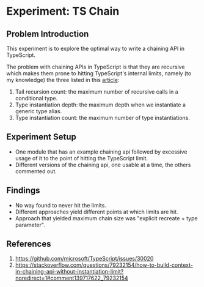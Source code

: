 # Experiment: TS Chain

## Problem Introduction

This experiment is to explore the optimal way to write a chaining API in TypeScript.

The problem with chaining APIs in TypeScript is that they are recursive which makes them prone to hitting TypeScript's internal limits, namely (to my knowledge) the three listed in this [article](https://medium.com/@hchan_nvim/into-the-chamber-of-secrets-break-through-the-limits-of-typescript-3532c6dd080):

1. Tail recursion count: the maximum number of recursive calls in a conditional type.
2. Type instantiation depth: the maximum depth when we instantiate a generic type alias.
3. Type instantiation count: the maximum number of type instantiations.

## Experiment Setup

- One module that has an example chaining api followed by excessive usage of it to the point of hitting the TypeScript limit.
- Different versions of the chaining api, one usable at a time, the others commented out.

## Findings

- No way found to never hit the limits.
- Different approaches yield different points at which limits are hit.
- Approach that yielded maximum chain size was "explicit recreate + type parameter".

## References

1. https://github.com/microsoft/TypeScript/issues/30020
2. https://stackoverflow.com/questions/79232154/how-to-build-context-in-chaining-api-without-instantiation-limit?noredirect=1#comment139717622_79232154
